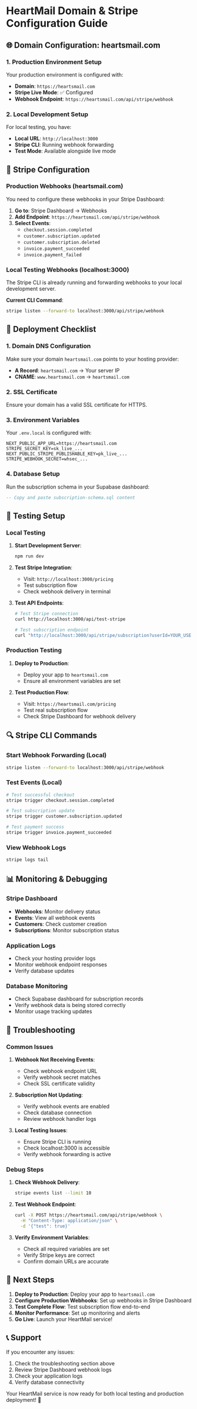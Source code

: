 # HeartMail Domain & Stripe Configuration Guide

## 🌐 Domain Configuration: heartsmail.com

### 1. Production Environment Setup

Your production environment is configured with:
- **Domain**: `https://heartsmail.com`
- **Stripe Live Mode**: ✅ Configured
- **Webhook Endpoint**: `https://heartsmail.com/api/stripe/webhook`

### 2. Local Development Setup

For local testing, you have:
- **Local URL**: `http://localhost:3000`
- **Stripe CLI**: Running webhook forwarding
- **Test Mode**: Available alongside live mode

## 🔧 Stripe Configuration

### Production Webhooks (heartsmail.com)

You need to configure these webhooks in your Stripe Dashboard:

1. **Go to**: Stripe Dashboard → Webhooks
2. **Add Endpoint**: `https://heartsmail.com/api/stripe/webhook`
3. **Select Events**:
   - `checkout.session.completed`
   - `customer.subscription.updated`
   - `customer.subscription.deleted`
   - `invoice.payment_succeeded`
   - `invoice.payment_failed`

### Local Testing Webhooks (localhost:3000)

The Stripe CLI is already running and forwarding webhooks to your local development server.

**Current CLI Command**:
```bash
stripe listen --forward-to localhost:3000/api/stripe/webhook
```

## 🚀 Deployment Checklist

### 1. Domain DNS Configuration
Make sure your domain `heartsmail.com` points to your hosting provider:
- **A Record**: `heartsmail.com` → Your server IP
- **CNAME**: `www.heartsmail.com` → `heartsmail.com`

### 2. SSL Certificate
Ensure your domain has a valid SSL certificate for HTTPS.

### 3. Environment Variables
Your `.env.local` is configured with:
```env
NEXT_PUBLIC_APP_URL=https://heartsmail.com
STRIPE_SECRET_KEY=sk_live_...
NEXT_PUBLIC_STRIPE_PUBLISHABLE_KEY=pk_live_...
STRIPE_WEBHOOK_SECRET=whsec_...
```

### 4. Database Setup
Run the subscription schema in your Supabase dashboard:
```sql
-- Copy and paste subscription-schema.sql content
```

## 🧪 Testing Setup

### Local Testing
1. **Start Development Server**:
   ```bash
   npm run dev
   ```

2. **Test Stripe Integration**:
   - Visit: `http://localhost:3000/pricing`
   - Test subscription flow
   - Check webhook delivery in terminal

3. **Test API Endpoints**:
   ```bash
   # Test Stripe connection
   curl http://localhost:3000/api/test-stripe
   
   # Test subscription endpoint
   curl "http://localhost:3000/api/stripe/subscription?userId=YOUR_USER_ID"
   ```

### Production Testing
1. **Deploy to Production**:
   - Deploy your app to `heartsmail.com`
   - Ensure all environment variables are set

2. **Test Production Flow**:
   - Visit: `https://heartsmail.com/pricing`
   - Test real subscription flow
   - Check Stripe Dashboard for webhook delivery

## 🔍 Stripe CLI Commands

### Start Webhook Forwarding (Local)
```bash
stripe listen --forward-to localhost:3000/api/stripe/webhook
```

### Test Events (Local)
```bash
# Test successful checkout
stripe trigger checkout.session.completed

# Test subscription update
stripe trigger customer.subscription.updated

# Test payment success
stripe trigger invoice.payment_succeeded
```

### View Webhook Logs
```bash
stripe logs tail
```

## 📊 Monitoring & Debugging

### Stripe Dashboard
- **Webhooks**: Monitor delivery status
- **Events**: View all webhook events
- **Customers**: Check customer creation
- **Subscriptions**: Monitor subscription status

### Application Logs
- Check your hosting provider logs
- Monitor webhook endpoint responses
- Verify database updates

### Database Monitoring
- Check Supabase dashboard for subscription records
- Verify webhook data is being stored correctly
- Monitor usage tracking updates

## 🚨 Troubleshooting

### Common Issues

1. **Webhook Not Receiving Events**:
   - Check webhook endpoint URL
   - Verify webhook secret matches
   - Check SSL certificate validity

2. **Subscription Not Updating**:
   - Verify webhook events are enabled
   - Check database connection
   - Review webhook handler logs

3. **Local Testing Issues**:
   - Ensure Stripe CLI is running
   - Check localhost:3000 is accessible
   - Verify webhook forwarding is active

### Debug Steps

1. **Check Webhook Delivery**:
   ```bash
   stripe events list --limit 10
   ```

2. **Test Webhook Endpoint**:
   ```bash
   curl -X POST https://heartsmail.com/api/stripe/webhook \
     -H "Content-Type: application/json" \
     -d '{"test": true}'
   ```

3. **Verify Environment Variables**:
   - Check all required variables are set
   - Verify Stripe keys are correct
   - Confirm domain URLs are accurate

## 🎯 Next Steps

1. **Deploy to Production**: Deploy your app to `heartsmail.com`
2. **Configure Production Webhooks**: Set up webhooks in Stripe Dashboard
3. **Test Complete Flow**: Test subscription flow end-to-end
4. **Monitor Performance**: Set up monitoring and alerts
5. **Go Live**: Launch your HeartMail service!

## 📞 Support

If you encounter any issues:
1. Check the troubleshooting section above
2. Review Stripe Dashboard webhook logs
3. Check your application logs
4. Verify database connectivity

Your HeartMail service is now ready for both local testing and production deployment! 🚀
